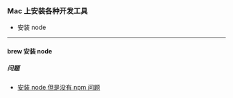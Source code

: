 ### Mac 上安装各种开发工具

- 安装 node



---

#### brew 安装 node

##### 问题

- [安装 node 但是没有 npm 问题](https://juejin.cn/post/6844904127584026638)

